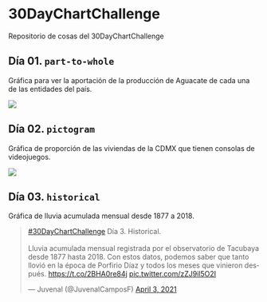 # 30DayChartChallenge

Repositorio de cosas del 30DayChartChallenge

## Día 01. `part-to-whole`

Gráfica para ver la aportación de la producción de Aguacate de cada una de las entidades del país. 

![](https://github.com/JuveCampos/30DayChartChallenge2021/raw/main/Day%2001.%20Part%20to%20whole/Gráfica%20Final.png)

## Día 02. `pictogram`

Gráfica de proporción de las viviendas de la CDMX que tienen consolas de videojuegos. 

![](https://github.com/JuveCampos/30DayChartChallenge2021/raw/main/Day%2002.%20Pictogram/grafica_2_transparente.png)

## Día 03. `historical`

Gráfica de lluvia acumulada mensual desde 1877 a 2018.

<blockquote class="twitter-tweet"><p lang="es" dir="ltr"><a href="https://twitter.com/hashtag/30DayChartChallenge?src=hash&amp;ref_src=twsrc%5Etfw">#30DayChartChallenge</a> Día 3. Historical. <br><br>Lluvia acumulada mensual registrada por el observatorio de Tacubaya desde 1877 hasta 2018. Con estos datos, podemos saber que tanto llovió en la época de Porfirio Díaz y todos los meses que vinieron después. <a href="https://t.co/2BHA0re84j">https://t.co/2BHA0re84j</a> <a href="https://t.co/zZJ9il5O2I">pic.twitter.com/zZJ9il5O2I</a></p>&mdash; Juvenal (@JuvenalCamposF) <a href="https://twitter.com/JuvenalCamposF/status/1378378349488168961?ref_src=twsrc%5Etfw">April 3, 2021</a></blockquote> <script async src="https://platform.twitter.com/widgets.js" charset="utf-8"></script>
